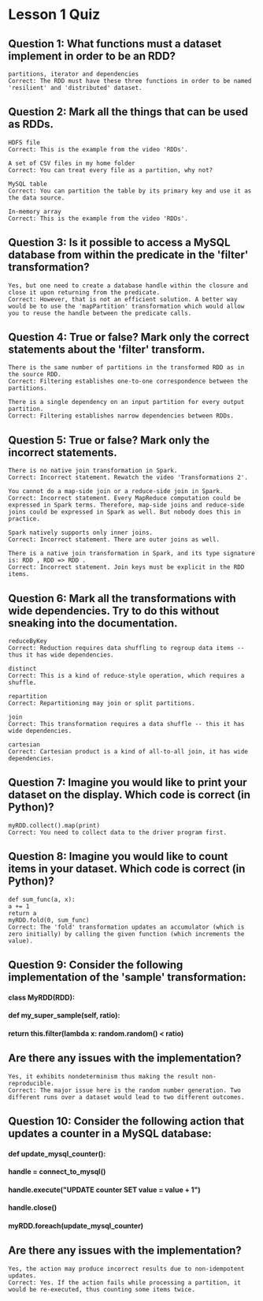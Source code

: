# Lesson 1 Quiz

## Question 1: What functions must a dataset implement in order to be an RDD?
    partitions, iterator and dependencies
    Correct: The RDD must have these three functions in order to be named 'resilient' and 'distributed' dataset.

## Question 2: Mark all the things that can be used as RDDs.
    HDFS file
    Correct: This is the example from the video 'RDDs'.

    A set of CSV files in my home folder
    Correct: You can treat every file as a partition, why not?

    MySQL table
    Correct: You can partition the table by its primary key and use it as the data source.

    In-memory array
    Correct: This is the example from the video 'RDDs'.

## Question 3: Is it possible to access a MySQL database from within the predicate in the 'filter' transformation?
    Yes, but one need to create a database handle within the closure and close it upon returning from the predicate.
    Correct: However, that is not an efficient solution. A better way would be to use the 'mapPartition' transformation which would allow you to reuse the handle between the predicate calls.

## Question 4: True or false? Mark only the correct statements about the 'filter' transform.
    There is the same number of partitions in the transformed RDD as in the source RDD.
    Correct: Filtering establishes one-to-one correspondence between the partitions.

    There is a single dependency on an input partition for every output partition.
    Correct: Filtering establishes narrow dependencies between RDDs.

## Question 5: True or false? Mark only the incorrect statements.
    There is no native join transformation in Spark.
    Correct: Incorrect statement. Rewatch the video 'Transformations 2'.

    You cannot do a map-side join or a reduce-side join in Spark.
    Correct: Incorrect statement. Every MapReduce computation could be expressed in Spark terms. Therefore, map-side joins and reduce-side joins could be expressed in Spark as well. But nobody does this in practice.

    Spark natively supports only inner joins.
    Correct: Incorrect statement. There are outer joins as well.

    There is a native join transformation in Spark, and its type signature is: RDD , RDD => RDD .
    Correct: Incorrect statement. Join keys must be explicit in the RDD items.

## Question 6: Mark all the transformations with wide dependencies. Try to do this without sneaking into the documentation.
    reduceByKey
    Correct: Reduction requires data shuffling to regroup data items -- thus it has wide dependencies.

    distinct
    Correct: This is a kind of reduce-style operation, which requires a shuffle.

    repartition
    Correct: Repartitioning may join or split partitions.

    join
    Correct: This transformation requires a data shuffle -- this it has wide dependencies.

    cartesian
    Correct: Cartesian product is a kind of all-to-all join, it has wide dependencies.

## Question 7: Imagine you would like to print your dataset on the display. Which code is correct (in Python)?
    myRDD.collect().map(print)
    Correct: You need to collect data to the driver program first.

## Question 8: Imagine you would like to count items in your dataset. Which code is correct (in Python)?
    def sum_func(a, x):
    a += 1
    return a
    myRDD.fold(0, sum_func)
    Correct: The 'fold' transformation updates an accumulator (which is zero initially) by calling the given function (which increments the value).

## Question 9: Consider the following implementation of the 'sample' transformation:
#### class MyRDD(RDD):
####  def my_super_sample(self, ratio):
####    return this.filter(lambda x: random.random() < ratio)
## Are there any issues with the implementation?
    Yes, it exhibits nondeterminism thus making the result non-reproducible.
    Correct: The major issue here is the random number generation. Two different runs over a dataset would lead to two different outcomes.

## Question 10: Consider the following action that updates a counter in a MySQL database:
#### def update_mysql_counter():
####    handle = connect_to_mysql()
####    handle.execute("UPDATE counter SET value = value + 1")
####    handle.close()
#### myRDD.foreach(update_mysql_counter)
## Are there any issues with the implementation?
    Yes, the action may produce incorrect results due to non-idempotent updates.
    Correct: Yes. If the action fails while processing a partition, it would be re-executed, thus counting some items twice.
